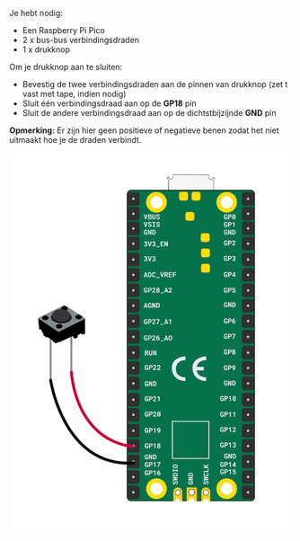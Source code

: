 Je hebt nodig:

+ Een Raspberry Pi Pico
+ 2 x bus-bus verbindingsdraden
+ 1 x drukknop

Om je drukknop aan te sluiten:

+ Bevestig de twee verbindingsdraden aan de pinnen van drukknop (zet t vast met tape, indien nodig)
+ Sluit één verbindingsdraad aan op de **GP18** pin
+ Sluit de andere verbindingsdraad aan op de dichtstbijzijnde **GND** pin

**Opmerking:** Er zijn hier geen positieve of negatieve benen zodat het niet uitmaakt hoe je de draden verbindt.

![Een drukknop verbonden met een Raspberry Pi Pico.](images/single-button-wiring.png)